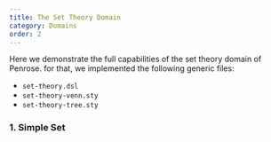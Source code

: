 ```yaml
---
title: The Set Theory Domain
category: Domains
order: 2
---
```



Here we demonstrate the full capabilities of the set theory domain of Penrose. for that, we implemented the following generic files:
* `set-theory.dsl`
* `set-theory-venn.sty`
* `set-theory-tree.sty`


### 1. Simple Set

